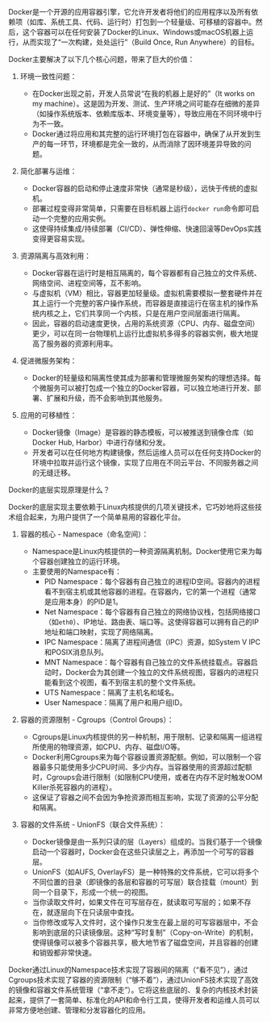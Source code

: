 
Docker是一个开源的应用容器引擎，它允许开发者将他们的应用程序以及所有依赖项（如库、系统工具、代码、运行时）打包到一个轻量级、可移植的容器中。然后，这个容器可以在任何安装了Docker的Linux、Windows或macOS机器上运行，从而实现了“一次构建，处处运行”（Build Once, Run Anywhere）的目标。

Docker主要解决了以下几个核心问题，带来了巨大的价值：

1.  环境一致性问题：
    *   在Docker出现之前，开发人员常说“在我的机器上是好的”（It works on my machine）。这是因为开发、测试、生产环境之间可能存在细微的差异（如操作系统版本、依赖库版本、环境变量等），导致应用在不同环境中行为不一致。
    *   Docker通过将应用和其完整的运行环境打包在容器中，确保了从开发到生产的每一环节，环境都是完全一致的，从而消除了因环境差异导致的问题。

2.  简化部署与运维：
    *   Docker容器的启动和停止速度非常快（通常是秒级），远快于传统的虚拟机。
    *   部署过程变得非常简单，只需要在目标机器上运行`docker run`命令即可启动一个完整的应用实例。
    *   这使得持续集成/持续部署（CI/CD）、弹性伸缩、快速回滚等DevOps实践变得更容易实现。

3.  资源隔离与高效利用：
    *   Docker容器在运行时是相互隔离的，每个容器都有自己独立的文件系统、网络空间、进程空间等，互不影响。
    *   与虚拟机（VM）相比，容器更加轻量级。虚拟机需要模拟一整套硬件并在其上运行一个完整的客户操作系统，而容器是直接运行在宿主机的操作系统内核之上，它们共享同一个内核，只是在用户空间层面进行隔离。
    *   因此，容器的启动速度更快，占用的系统资源（CPU、内存、磁盘空间）更少，可以在同一台物理机上运行比虚拟机多得多的容器实例，极大地提高了服务器的资源利用率。

4.  促进微服务架构：
    *   Docker的轻量级和隔离性使其成为部署和管理微服务架构的理想选择。每个微服务可以被打包成一个独立的Docker容器，可以独立地进行开发、部署、扩展和升级，而不会影响到其他服务。

5.  应用的可移植性：
    *   Docker镜像（Image）是容器的静态模板，可以被推送到镜像仓库（如Docker Hub, Harbor）中进行存储和分发。
    *   开发者可以在任何地方构建镜像，然后运维人员可以在任何支持Docker的环境中拉取并运行这个镜像，实现了应用在不同云平台、不同服务器之间的无缝迁移。

Docker的底层实现原理是什么？

Docker的底层实现主要依赖于Linux内核提供的几项关键技术，它巧妙地将这些技术组合起来，为用户提供了一个简单易用的容器化平台。

1.  容器的核心 - Namespace（命名空间）：
    *   Namespace是Linux内核提供的一种资源隔离机制。Docker使用它来为每个容器创建独立的运行环境。
    *   主要使用的Namespace有：
        *   PID Namespace：每个容器有自己独立的进程ID空间。容器内的进程看不到宿主机或其他容器的进程。在容器内，它的第一个进程（通常是应用本身）的PID是1。
        *   Net Namespace：每个容器有自己独立的网络协议栈，包括网络接口（如`eth0`）、IP地址、路由表、端口等。这使得容器可以拥有自己的IP地址和端口映射，实现了网络隔离。
        *   IPC Namespace：隔离了进程间通信（IPC）资源，如System V IPC和POSIX消息队列。
        *   MNT Namespace：每个容器有自己独立的文件系统挂载点。容器启动时，Docker会为其创建一个独立的文件系统视图，容器内的进程只能看到这个视图，看不到宿主机的整个文件系统。
        *   UTS Namespace：隔离了主机名和域名。
        *   User Namespace：隔离了用户和用户组ID。

2.  容器的资源限制 - Cgroups（Control Groups）：
    *   Cgroups是Linux内核提供的另一种机制，用于限制、记录和隔离一组进程所使用的物理资源，如CPU、内存、磁盘I/O等。
    *   Docker利用Cgroups来为每个容器设置资源配额。例如，可以限制一个容器最多只能使用多少CPU时间、多少内存。当容器使用的资源超过配额时，Cgroups会进行限制（如限制CPU使用，或者在内存不足时触发OOM Killer杀死容器内的进程）。
    *   这保证了容器之间不会因为争抢资源而相互影响，实现了资源的公平分配和隔离。

3.  容器的文件系统 - UnionFS（联合文件系统）：
    *   Docker镜像是由一系列只读的层（Layers）组成的。当我们基于一个镜像启动一个容器时，Docker会在这些只读层之上，再添加一个可写的容器层。
    *   UnionFS（如AUFS, OverlayFS）是一种特殊的文件系统，它可以将多个不同位置的目录（即镜像的各层和容器的可写层）联合挂载（mount）到同一个目录下，形成一个统一的视图。
    *   当你读取文件时，如果文件在可写层存在，就读取可写层的；如果不存在，就逐层向下在只读层中查找。
    *   当你修改或写入文件时，这个操作只发生在最上层的可写容器层中，不会影响到底层的只读镜像层。这种“写时复制”（Copy-on-Write）的机制，使得镜像可以被多个容器共享，极大地节省了磁盘空间，并且容器的创建和销毁都非常快速。

Docker通过Linux的Namespace技术实现了容器间的隔离（“看不见”），通过Cgroups技术实现了容器的资源限制（“够不着”），通过UnionFS技术实现了高效的镜像和容器文件系统管理（“拿不走”）。它将这些底层的、复杂的内核技术封装起来，提供了一套简单、标准化的API和命令行工具，使得开发者和运维人员可以非常方便地创建、管理和分发容器化的应用。

